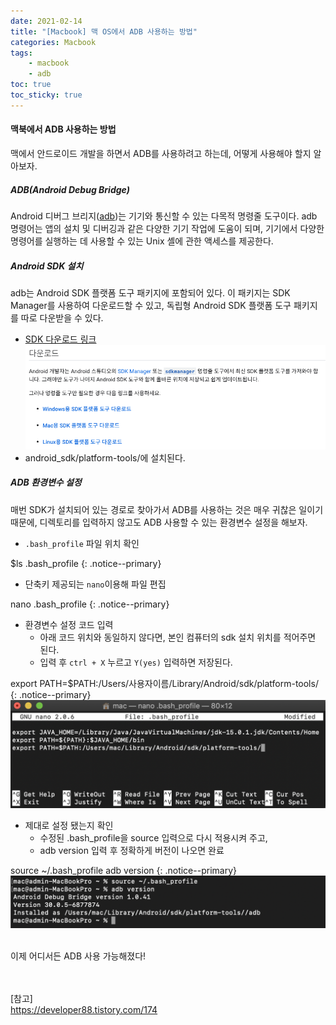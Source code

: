 ```yaml
---
date: 2021-02-14
title: "[Macbook] 맥 OS에서 ADB 사용하는 방법"
categories: Macbook
tags:
    - macbook
    - adb
toc: true
toc_sticky: true
---
```

#### 맥북에서 ADB 사용하는 방법  
맥에서 안드로이드 개발을 하면서 ADB를 사용하려고 하는데, 어떻게 사용해야 할지 알아보자.  

##### ADB(Android Debug Bridge)  
Android 디버그 브리지([adb](https://developer.android.com/studio/command-line/adb?hl=ko))는 기기와 통신할 수 있는 다목적 명령줄 도구이다. adb 명령어는 앱의 설치 및 디버깅과 같은 다양한 기기 작업에 도움이 되며, 기기에서 다양한 명령어를 실행하는 데 사용할 수 있는 Unix 셸에 관한 액세스를 제공한다.  

##### Android SDK 설치  
adb는 Android SDK 플랫폼 도구 패키지에 포함되어 있다. 이 패키지는 SDK Manager를 사용하여 다운로드할 수 있고, 독립형 Android SDK 플랫폼 도구 패키지를 따로 다운받을 수 있다.  
- [SDK 다운로드 링크](https://developer.android.com/studio/releases/platform-tools?hl=ko)  
![adb](/assets/img/post/2021-02-14-1/img_1.png)  
- android_sdk/platform-tools/에 설치된다.  

##### ADB 환경변수 설정  
매번 SDK가 설치되어 있는 경로로 찾아가서 ADB를 사용하는 것은 매우 귀찮은 일이기 때문에, 디렉토리를 입력하지 않고도 ADB 사용할 수 있는 환경변수 설정을 해보자.  
- `.bash_profile` 파일 위치 확인  

$ls .bash_profile
{: .notice--primary}  

- 단축키 제공되는 `nano`이용해 파일 편집  

nano .bash_profile
{: .notice--primary}  

- 환경변수 설정 코드 입력  
  - 아래 코드 위치와 동일하지 않다면, 본인 컴퓨터의 sdk 설치 위치를 적어주면 된다.
  - 입력 후 `ctrl + X` 누르고 `Y(yes)` 입력하면 저장된다.    

export PATH=$PATH:/Users/사용자이름/Library/Android/sdk/platform-tools/
{: .notice--primary}  
![adb](/assets/img/post/2021-02-14-1/img_2.png)  

- 제대로 설정 됐는지 확인  
  - 수정된 .bash_profile을 source 입력으로 다시 적용시켜 주고,  
  - adb version 입력 후 정확하게 버전이 나오면 완료  

source ~/.bash_profile
adb version
{: .notice--primary}  
![adb](/assets/img/post/2021-02-14-1/img_3.png)  

&nbsp;  
이제 어디서든 ADB 사용 가능해졌다!

&nbsp;  
&nbsp;  
[참고]  
<https://developer88.tistory.com/174>  
